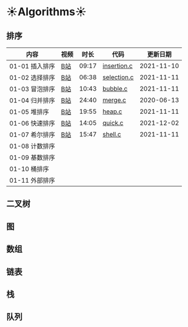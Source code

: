 # :sunny:Algorithms:sunny:

## 排序

|内容|视频|时长|代码|更新日期|
|---|---|---|---|---|
|01-01 插入排序|[B站](https://www.bilibili.com/video/BV1TD4y1Q751/)|09:17|[insertion.c](https://github.com/imxtx/algorithms/blob/main/01-sorting/01-insertion/insertion.c)|2021-11-10|
|01-02 选择排序|[B站](https://www.bilibili.com/video/BV1VK4y1475t/)|06:38|[selection.c](https://github.com/imxtx/algorithms/blob/main/01-sorting/02-selection/selection.c)|2021-11-11|
|01-03 冒泡排序|[B站](https://www.bilibili.com/video/BV1Hg4y1q7tz/)|10:43|[bubble.c](https://github.com/imxtx/algorithms/blob/main/01-sorting/03-bubble/bubble.c)|2021-11-11|
|01-04 归并排序|[B站](https://www.bilibili.com/video/BV1Pt4y197VZ/)|24:40|[merge.c](https://github.com/imxtx/algorithms/blob/main/01-sorting/04-merge/merge.c)|2020-06-13|
|01-05 堆排序|[B站](https://www.bilibili.com/video/BV1fp4y1D7cj/)|19:55|[heap.c](https://github.com/imxtx/algorithms/blob/main/01-sorting/05-heap/heap.c)|2021-11-11|
|01-06 快速排序|[B站](https://www.bilibili.com/video/BV1WF41187Bp/)|14:05|[quick.c](https://github.com/imxtx/algorithms/blob/main/01-sorting/06-quick/quick.c)|2021-12-02|
|01-07 希尔排序|[B站](https://www.bilibili.com/video/BV1BK4y1478X/)|15:47|[shell.c](https://github.com/imxtx/algorithms/blob/main/01-sorting/07-shell/shell.c)|2021-11-11|
|01-08 计数排序|||||
|01-09 基数排序|||||
|01-10 桶排序|||||
|01-11 外部排序|||||

## 二叉树

## 图

## 数组

## 链表

## 栈

## 队列
